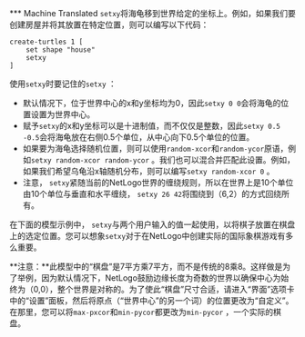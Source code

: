 ﻿*** Machine Translated
`setxy`将海龟移到世界给定的坐标上。例如，如果我们要创建房屋并将其放置在特定位置，则可以编写以下代码：



```
create-turtles 1 [
	set shape "house"
	setxy 
]
```


使用`setxy`时要记住的`setxy` ：

- 默认情况下，位于世界中心的x和y坐标均为0，因此`setxy 0 0`会将海龟的位置设置为世界中心。
- 赋予`setxy`的x和y坐标可以是十进制值，而不仅仅是整数，因此`setxy 0.5 -0.5`会将海龟放在右侧0.5个单位，从中心向下0.5个单位的位置。
- 如果要为海龟选择随机位置，则可以使用`random-xcor`和`random-ycor`原语，例如`setxy random-xcor random-ycor` 。我们也可以混合并匹配此设置。例如，如果我们希望乌龟沿x轴随机分布，则可以编写`setxy random-xcor 0` 。
- 注意， `setxy`紧随当前的NetLogo世界的缠绕规则，所以在世界上是10个单位由10个单位与垂直和水平缠绕， `setxy 26 42`将围绕到（6,2）的方式回绕所有。


在下面的模型示例中， `setxy`与两个用户输入的值一起使用，以将棋子放置在棋盘上的选定位置。您可以想象`setxy`对于在NetLogo中创建实际的国际象棋游戏有多么重要。

**注意：**此模型中的“棋盘”是7平方乘7平方，而不是传统的8乘8。这样做是为了举例，因为默认情况下，NetLogo鼓励边缘长度为奇数的世界以确保中心为始终为（0,0），整个世界是对称的。为了使此“棋盘”尺寸合适，请进入“界面”选项卡中的“设置”面板，然后将原点（“世界中心”的另一个词）的位置更改为“自定义”。在那里，您可以将`max-pxcor`和`min-pycor`都更改为`min-pycor` ，一个实际的棋盘。